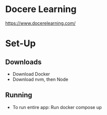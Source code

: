 # Docere Learning

https://www.docerelearning.com/

# Set-Up

## Downloads 

- Download Docker
- Download nvm, then Node

## Running 

- To run entire app: Run docker compose up
